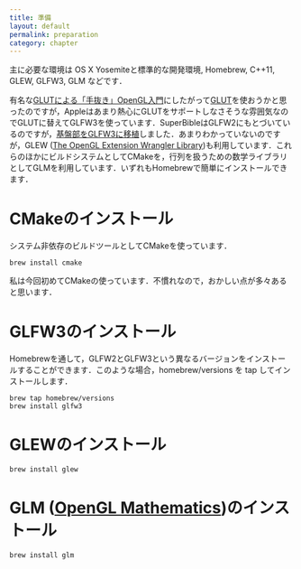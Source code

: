 ```yaml
---
title: 準備
layout: default
permalink: preparation
category: chapter
---
```


主に必要な環境は OS X Yosemiteと標準的な開発環境, Homebrew, C++11, GLEW, GLFW3, GLM などです．

有名な[GLUTによる「手抜き」OpenGL入門](http://www.wakayama-u.ac.jp/~tokoi/opengl/libglut.html)にしたがって[GLUT](https://www.opengl.org/resources/libraries/glut/)を使おうかと思ったのですが，Appleはあまり熱心にGLUTをサポートしなさそうな雰囲気なのでGLUTに替えてGLFW3を使っています．SuperBibleはGLFW2にもとづいているのですが，[基盤部をGLFW3に移植](https://www.evernote.com/l/AAJ-L3QOKsBJl4hyrwkC19tFfm3mFXHfcWU)しました．あまりわかっていないのですが，GLEW ([The OpenGL Extension Wrangler Library](http://glew.sourceforge.net))も利用しています．これらのほかにビルドシステムとしてCMakeを，行列を扱うための数学ライブラリとしてGLMを利用しています．いずれもHomebrewで簡単にインストールできます．

# CMakeのインストール

システム非依存のビルドツールとしてCMakeを使っています．

    brew install cmake

私は今回初めてCMakeの使っています．不慣れなので，おかしい点が多々あると思います．

# GLFW3のインストール

Homebrewを通して，GLFW2とGLFW3という異なるバージョンをインストールすることができます．このような場合，homebrew/versions を tap してインストールします．

    brew tap homebrew/versions
    brew install glfw3

# GLEWのインストール

    brew install glew

# GLM ([OpenGL Mathematics](http://glm.g-truc.net/0.9.6/index.html))のインストール

    brew install glm
